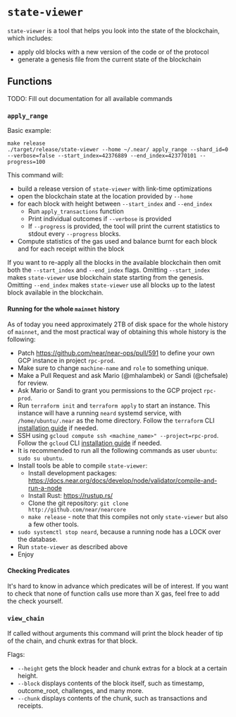 # `state-viewer`

`state-viewer` is a tool that helps you look into the state of the blockchain, which includes:

* apply old blocks with a new version of the code or of the protocol
* generate a genesis file from the current state of the blockchain

## Functions

TODO: Fill out documentation for all available commands

### `apply_range`

Basic example:
```
make release
./target/release/state-viewer --home ~/.near/ apply_range --shard_id=0 --verbose=false --start_index=42376889 --end_index=423770101 --progress=100
```

This command will:
* build a release version of `state-viewer` with link-time optimizations
* open the blockchain state at the location provided by `--home`
* for each block with height between `--start_index` and `--end_index`
  * Run `apply_transactions` function
  * Print individual outcomes if `--verbose` is provided
  * If `--progress` is provided, the tool will print the current statistics to stdout every `--progress` blocks.
* Compute statistics of the gas used and balance burnt for each block and for each receipt within the block

If you want to re-apply all the blocks in the available blockchain then omit both the `--start_index` and `--end_index`
flags. Omitting `--start_index` makes `state-viewer` use blockchain state starting from the genesis. Omitting
`--end_index` makes `state-viewer` use all blocks up to the latest block available in the blockchain.

#### Running for the whole `mainnet` history

As of today you need approximately 2TB of disk space for the whole history of `mainnet`, and the most practical way of
obtaining this whole history is the following:

* Patch https://github.com/near/near-ops/pull/591 to define your own GCP instance in project `rpc-prod`.
* Make sure to change `machine-name` and `role` to something unique.
* Make a Pull Request and ask Mario (@mhalambek) or Sandi (@chefsale) for review.
* Ask Mario or Sandi to grant you permissions to the GCP project `rpc-prod`.
* Run `terraform init` and `terraform apply` to start an instance. This instance will have a running `neard` systemd 
  service, with `/home/ubuntu/.near` as the home directory. Follow the `terraform` CLI
  [installation guide](https://learn.hashicorp.com/tutorials/terraform/install-cli) if needed.
* SSH using `gcloud compute ssh <machine_name>" --project=rpc-prod`. Follow the `gcloud` CLI
  [installation guide](https://cloud.google.com/sdk/docs/install) if needed.
* It is recommended to run all the following commands as user `ubuntu`: `sudo su ubuntu`.
* Install tools be able to compile `state-viewer`:
  * Install development packages: https://docs.near.org/docs/develop/node/validator/compile-and-run-a-node
  * Install Rust: https://rustup.rs/
  * Clone the git repository: `git clone http://github.com/near/nearcore`
  * `make release` - note that this compiles not only `state-viewer` but also a few other tools.
* `sudo systemctl stop neard`, because a running node has a LOCK over the database.
* Run `state-viewer` as described above
* Enjoy

#### Checking Predicates

It's hard to know in advance which predicates will be of interest. If you want to check that none of function calls use
more than X gas, feel free to add the check yourself.

### `view_chain`

If called without arguments this command will print the block header of tip of the chain, and chunk extras for that
block.

Flags:

* `--height` gets the block header and chunk extras for a block at a certain height.
* `--block` displays contents of the block itself, such as timestamp, outcome_root, challenges, and many more.
* `--chunk` displays contents of the chunk, such as transactions and receipts.
